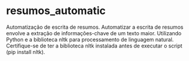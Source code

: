 # resumos_automatic
Automatização de escrita de resumos.
Automatizar a escrita de resumos envolve a extração de informações-chave de um texto maior. 
Utilizando Python e a biblioteca nltk para processamento de linguagem natural. 
Certifique-se de ter a biblioteca nltk instalada antes de executar o script (pip install nltk).
